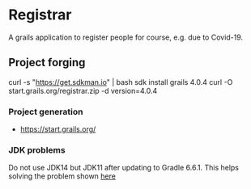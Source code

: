 # Registrar

A grails application to register people for course, e.g. due to Covid-19.

## Project forging

curl -s "https://get.sdkman.io" | bash
sdk install grails 4.0.4
curl -O start.grails.org/registrar.zip -d version=4.0.4


### Project generation

* https://start.grails.org/

### JDK problems

Do not use JDK14 but JDK11 after updating to Gradle 6.6.1.
This helps solving the problem shown [here](https://stackoverflow.com/questions/61289461/java-lang-noclassdeffounderror-could-not-initialize-class-org-codehaus-groovy-v)
